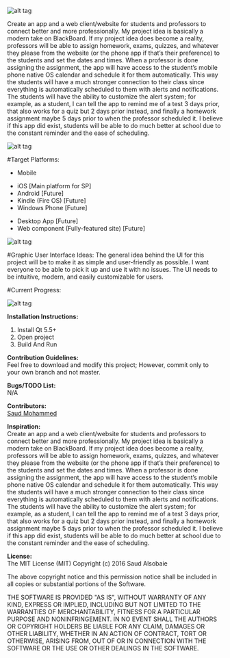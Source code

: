 
![alt tag](http://i.imgur.com/bb5mRY5.png)

Create an app and a web client/website for students and professors to connect better and more professionally. My project idea is basically a modern take on BlackBoard. If my project idea does become a reality, professors will be able to assign homework, exams, quizzes, and whatever they please from the website (or the phone app if that’s their preference) to the students and set the dates and times. When a professor is done assigning the assignment, the app will have access to the student’s mobile phone native OS calendar and schedule it for them automatically. This way the students will have a much stronger connection to their class since everything is automatically scheduled to them with alerts and notifications. The students will have the ability to customize the alert system; for example, as a student, I can tell the app to remind me of a test 3 days prior, that also works for a quiz but 2 days prior instead, and finally a homework assignment maybe 5 days prior to when the professor scheduled it. 
I believe if this app did exist, students will be able to do much better at school due to the constant reminder and the ease of scheduling. 

![alt tag](http://i.imgur.com/3sCa7PC.png)

#Target Platforms:
- Mobile								
*	iOS [Main platform for SP]
*	Android [Future]
*	Kindle (Fire OS) [Future]
*	Windows Phone [Future]
-	Desktop App [Future]
-	Web component (Fully-featured site) [Future]

  ![alt tag](http://i.imgur.com/iGgp7b1.png)
  

#Graphic User Interface Ideas:
The general idea behind the UI for this project will be to make it as simple and user-friendly as possible. I want everyone to be able to pick it up and use it with no issues. The UI needs to be intuitive, modern, and easily customizable for users.


#Current Progress:

  ![alt tag](http://i.imgur.com/aBQEJCm.png)
  
<b>Installation Instructions:</b><br />
1. Install Qt 5.5+<br />
2. Open project<br />
3. Build And Run<br />

<b>Contribution Guidelines:</b><br />
Feel free to download and modify this project; However, commit only to your own branch and not master. 

<b>Bugs/TODO List:</b><br />
N/A

<b>Contributors:</b><br />
[Saud Mohammed](https://github.com/SaudMoh)<br />

<b>Inspiration:</b><br />
Create an app and a web client/website for students and professors to connect better and more professionally. My project idea is basically a modern take on BlackBoard. If my project idea does become a reality, professors will be able to assign homework, exams, quizzes, and whatever they please from the website (or the phone app if that’s their preference) to the students and set the dates and times. When a professor is done assigning the assignment, the app will have access to the student’s mobile phone native OS calendar and schedule it for them automatically. This way the students will have a much stronger connection to their class since everything is automatically scheduled to them with alerts and notifications. The students will have the ability to customize the alert system; for example, as a student, I can tell the app to remind me of a test 3 days prior, that also works for a quiz but 2 days prior instead, and finally a homework assignment maybe 5 days prior to when the professor scheduled it. 
I believe if this app did exist, students will be able to do much better at school due to the constant reminder and the ease of scheduling. 


<b>License:</b><br />
The MIT License (MIT)
 Copyright (c) 2016 Saud Alsobaie

The above copyright notice and this permission notice shall be included in all copies or substantial portions of the Software.

THE SOFTWARE IS PROVIDED "AS IS", WITHOUT WARRANTY OF ANY KIND, EXPRESS OR IMPLIED, INCLUDING BUT NOT LIMITED TO THE WARRANTIES OF MERCHANTABILITY, FITNESS FOR A PARTICULAR PURPOSE AND NONINFRINGEMENT. IN NO EVENT SHALL THE AUTHORS OR COPYRIGHT HOLDERS BE LIABLE FOR ANY CLAIM, DAMAGES OR OTHER LIABILITY, WHETHER IN AN ACTION OF CONTRACT, TORT OR OTHERWISE, ARISING FROM, OUT OF OR IN CONNECTION WITH THE SOFTWARE OR THE USE OR OTHER DEALINGS IN THE SOFTWARE.
